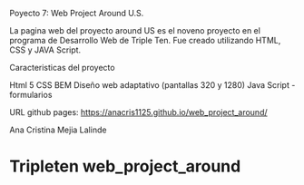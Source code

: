 Poyecto 7: Web Project Around U.S.

La pagina web del proyecto around US es el noveno proyecto en el programa de Desarrollo Web de Triple Ten. Fue creado utilizando HTML, CSS y JAVA Script.

Caracteristicas del proyecto

Html 5
CSS
BEM
Diseño web adaptativo (pantallas 320 y 1280)
Java Script - formularios


URL github pages: https://anacris1125.github.io/web_project_around/

Ana Cristina Mejia Lalinde

# Tripleten web_project_around
